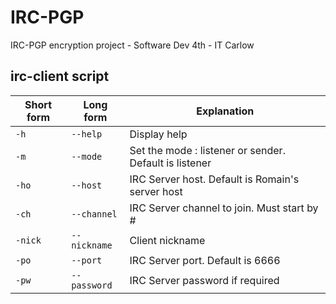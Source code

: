 IRC-PGP
=======
IRC-PGP encryption project - Software Dev 4th - IT Carlow

irc-client script 
--------------------

|  Short form          | Long form     | Explanation              |
 ----------------- | ---------------------------- | ------------------
| `-h` | `--help`| Display help |
| `-m` | `--mode`| Set the mode : listener or sender. Default is listener |
| `-ho`| `--host` | IRC Server host. Default is Romain's server host |
| `-ch` | `--channel` |IRC Server channel to join. Must start by #  |
| `-nick` | `--nickname` |Client nickname |
|`-po`| `--port` | IRC Server port. Default is 6666 |
|`-pw`|`--password`| IRC Server password if required |
